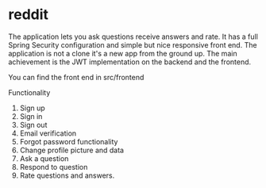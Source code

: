 # reddit
The application lets you ask questions receive answers and rate. It has a full Spring Security configuration and simple but nice responsive front end. The application is not a clone it's a new app from the ground up.
The main achievement is the JWT implementation on the backend and the frontend.

You can find the front end in src/frontend

Functionality
1. Sign up
2. Sign in
3. Sign out
4. Email verification
5. Forgot password functionality
6. Change profile picture and data
7. Ask a question
8. Respond to question
9. Rate questions and answers.
